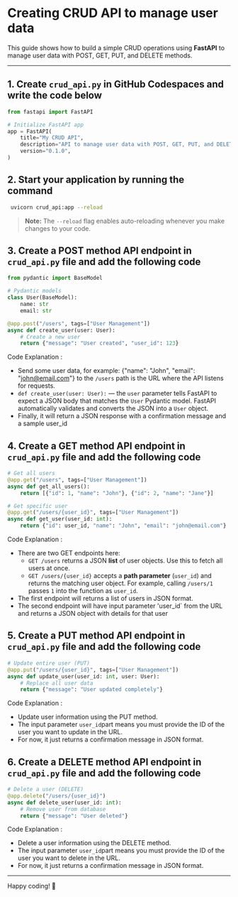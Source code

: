 # Creating CRUD API to manage user data

This guide shows how to build a simple CRUD operations using **FastAPI** to manage user data with POST, GET, PUT, and DELETE methods.

---
## 1. Create `crud_api.py` in GitHub Codespaces and write the code below

```python
from fastapi import FastAPI

# Initialize FastAPI app
app = FastAPI(
    title="My CRUD API",
    description="API to manage user data with POST, GET, PUT, and DELETE methods.",
    version="0.1.0",
)

```

## 2.  Start your application by running the command 
```bash
 uvicorn crud_api:app --reload
```
> **Note:** The `--reload` flag enables auto-reloading whenever you make changes to your code.


## 3. Create a POST method API endpoint in `crud_api.py` file and add the following code

```python
from pydantic import BaseModel

# Pydantic models
class User(BaseModel):
    name: str
    email: str

@app.post("/users", tags=["User Management"])
async def create_user(user: User):
    # Create a new user
    return {"message": "User created", "user_id": 123}

```
Code Explanation :
- Send some user data, for example: {"name": "John", "email": "john@email.com"} to the `/users` path is the URL where the API listens for requests.
- `def create_user(user: User):` — the `user` parameter tells FastAPI to expect a JSON body that matches the `User` Pydantic model. FastAPI automatically validates and converts the JSON into a `User` object.
- Finally, it will return a JSON response with a confirmation message and a sample user_id

## 4. Create a GET method API endpoint in `crud_api.py` file and add the following code

```python
# Get all users
@app.get("/users", tags=["User Management"])
async def get_all_users():
    return [{"id": 1, "name": "John"}, {"id": 2, "name": "Jane"}]

# Get specific user
@app.get("/users/{user_id}", tags=["User Management"])
async def get_user(user_id: int):
    return {"id": user_id, "name": "John", "email": "john@email.com"}

```
Code Explanation :
- There are two GET endpoints here:
  - `GET /users` returns a JSON **list** of user objects. Use this to fetch all users at once.
  - `GET /users/{user_id}` accepts a **path parameter** (`user_id`) and returns the matching user object. For example, calling `/users/1` passes `1` into the function as `user_id`.
- The first endpoint will returns a list of users in JSON format.
- The second endpoint will have input parameter 'user_id` from the URL and returns a JSON object with details for that user

## 5. Create a PUT method API endpoint in `crud_api.py` file and add the following code

```python
# Update entire user (PUT)
@app.put("/users/{user_id}", tags=["User Management"])
async def update_user(user_id: int, user: User):
    # Replace all user data
    return {"message": "User updated completely"}

```
Code Explanation :
- Update user information using the PUT method.
- The input parameter `user_id`part means you must provide the ID of the user you want to update in the URL.
- For now, it just returns a confirmation message in JSON format.

## 6. Create a DELETE method API endpoint in `crud_api.py` file and add the following code

```python
# Delete a user (DELETE)
@app.delete("/users/{user_id}")
async def delete_user(user_id: int):
    # Remove user from database
    return {"message": "User deleted"}

```
Code Explanation :
- Delete a user information using the DELETE method.
- The input parameter `user_id`part means you must provide the ID of the user you want to delete in the URL.
- For now, it just returns a confirmation message in JSON format.

---

Happy coding! 🚀
